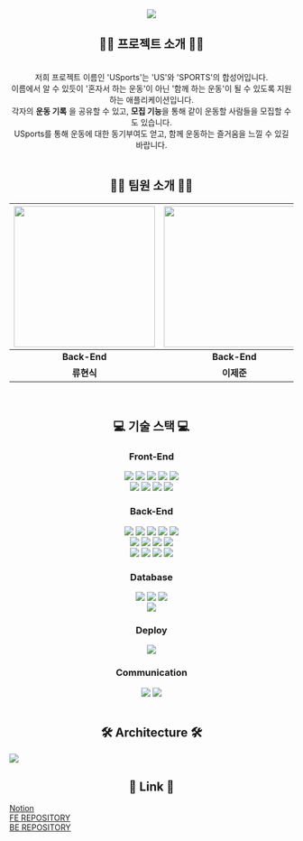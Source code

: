 <div align=center>
  <img src="https://github.com/AnonymousZB14/USports_BE/assets/108650920/8c530b03-ab59-4713-9a39-966586e58a46"/>
</div>

<!--# ⚽ USports 🏋-->

<div align=center>
<h2>🧑‍🏫 프로젝트 소개 🧑‍🏫</h2>
</div>

<br/>
<div align=center>
저희 프로젝트 이름인 'USports'는 'US'와 'SPORTS'의 합성어입니다.<br/>
이름에서 알 수 있듯이 '혼자서 하는 운동'이 아닌 '함께 하는 운동'이 될 수 있도록 지원하는 애플리케이션입니다. <br/>
각자의 <strong>운동 기록</strong> 을 공유할 수 있고,
<strong>모집 기능</strong>을 통해 같이 운동할 사람들을 모집할 수도 있습니다.<br/>
USports를 통해 운동에 대한 동기부여도 얻고, 함께 운동하는 즐거움을 느낄 수 있길 바랍니다.
</div>
<br/>

<div align=center>
<h2> 🧑‍💻 팀원 소개 🧑‍💻</h2>
</div>

<div align=center>
  
|<img src = "https://github.com/AnonymousZB14/.github/assets/115455126/8ca9b104-7657-4e26-be0c-bd18d612ff7f" width="250" height="250">|<img src = "https://github.com/AnonymousZB14/.github/assets/115455126/1f00845d-e1c8-4bf8-b8a4-881cf70fb2cf" width="250" height="250">|<img src = "https://github.com/AnonymousZB14/.github/assets/115455126/5a9f49c1-c498-4267-b5b5-1fee39ff0b5f" width = "250" height="250">|<img src = "https://github.com/AnonymousZB14/.github/assets/115455126/f6bfc5c1-fc30-4109-bc47-d5870849c664" width="250" height="250">|
|:---:|:---:|:---:|:---:|
|**Back-End**|**Back-End**|**Back-End**|**Front-End**|
|**류현식**|**이제준**|**김문진**|**이나라**|

</div>
<br/>


<div align=center>
<h2>💻 기술 스택 💻</h2>
</div>

<div align=center>
<h3>Front-End</h3>

<img src="https://img.shields.io/badge/typescript-3178C6?style=for-the-badge&logo=typescript&logoColor=white"> 
<img src="https://img.shields.io/badge/next.js-000000?style=for-the-badge&logo=nextdotjs&logoColor=white"> 
<img src="https://img.shields.io/badge/recoil-3578E5?style=for-the-badge&logo=recoil&logoColor=white">
<img src="https://img.shields.io/badge/sass-CC6699?style=for-the-badge&logo=sass&logoColor=white"> 
<img src="https://img.shields.io/badge/tailwindcss-06B6D4?style=for-the-badge&logo=tailwindcss&logoColor=white"> 
<br/>

<img src="https://img.shields.io/badge/axios-5A29E4?style=for-the-badge&logo=axios&logoColor=white"> 
<img src="https://img.shields.io/badge/reactquery-FF4154?style=for-the-badge&logo=reactquery&logoColor=white"> 
<img src="https://img.shields.io/badge/eslint-4B32C3?style=for-the-badge&logo=eslint&logoColor=white">
<img src="https://img.shields.io/badge/prettier-F7B93E?style=for-the-badge&logo=prettier&logoColor=white">


<h3>Back-End</h3>

<img src="https://img.shields.io/badge/Java-007396?style=for-the-badge&logo=Conda-Forge&logoColor=white" />
<img src="https://img.shields.io/badge/spring-6DB33F?style=for-the-badge&logo=spring&logoColor=white"> 
<img src="https://img.shields.io/badge/gradle-02303A?style=for-the-badge&logo=gradle&logoColor=white"> 
<img src="https://img.shields.io/badge/springboot-6DB33F?style=for-the-badge&logo=springboot&logoColor=white"> 
<img src="https://img.shields.io/badge/JWT-000000?style=for-the-badge&logo=jsonwebtokens&logoColor=white"> 
<br/>

<img src="https://img.shields.io/badge/Spring Security-6DB33F?style=for-the-badge&logo=Spring Security&logoColor=white"> 
<img src="https://img.shields.io/badge/OAUTH2-EC1C24?style=for-the-badge&logo=OAUTH2&logoColor=white"> 
<img src="https://img.shields.io/badge/Spring JPA-6DB33F?style=for-the-badge&logo=Spring JPA&logoColor=white"> 
<img src="https://img.shields.io/badge/SSE-160b7a?style=for-the-badge&logo=SSE&logoColor=white"> 
<br/>

<img src="https://img.shields.io/badge/Websocket-cc8812?style=for-the-badge&logo=Websocket&logoColor=white"> 
<img src="https://img.shields.io/badge/STOMP-d10606?style=for-the-badge&logo=STOMP&logoColor=white"> 
<img src="https://img.shields.io/badge/Rabbitmq-FF6600?style=for-the-badge&logo=rabbitmq&logoColor=white">
<img src="https://img.shields.io/badge/Docker-2496ED?style=for-the-badge&logo=Docker&logoColor=white">



<h3>Database</h3>

<img src="https://img.shields.io/badge/mariaDB-003545?style=for-the-badge&logo=mariaDB&logoColor=white"> 
<img src="https://img.shields.io/badge/redis-%23DD0031.svg?style=for-the-badge&logo=redis&logoColor=white"> 
<img src="https://img.shields.io/badge/mongoDB-47A248?style=for-the-badge&logo=MongoDB&logoColor=white">
<br>
<img src="https://img.shields.io/badge/Amazon S3-569A31?style=for-the-badge&logo=Amazon S3&logoColor=white"> 

<h3>Deploy</h3>

<img src="https://img.shields.io/badge/Amazon EC2-FF9900?style=for-the-badge&logo=Amazon EC2&logoColor=white"> 

<h3>Communication</h3>

<img src="https://img.shields.io/badge/Slack-4A154B?style=for-the-badge&logo=Slack&logoColor=white"> 
<img src="https://img.shields.io/badge/Notion-000000?style=for-the-badge&logo=Notion&logoColor=white">

</div>
<br>

<div align=center>
<h2>🛠 Architecture 🛠</h2>
</div>

<img src = "https://github.com/AnonymousZB14/.github/assets/115455126/2236c72e-d5e3-44fa-b9a2-b66f0d6af0bb">

<div align=center>
<h2>🔗 Link 🔗</h2>
</div>

[Notion](https://gleaming-canid-70b.notion.site/USPORTS-SNS-c10174ce56d7451094935fc9d4b4765f?pvs=4)<br/>
[FE REPOSITORY](https://github.com/AnonymousZB14/USports_FE)<br/>
[BE REPOSITORY](https://github.com/AnonymousZB14/USports_BE)
